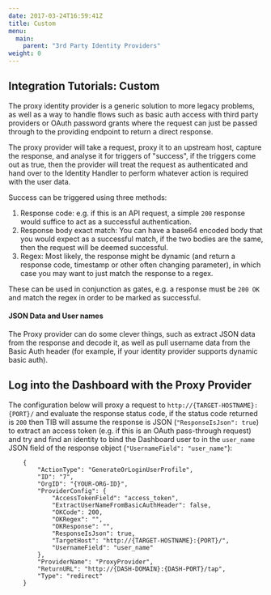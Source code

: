 ```yaml
---
date: 2017-03-24T16:59:41Z
title: Custom
menu:
  main:
    parent: "3rd Party Identity Providers"
weight: 0 
---
```


## Integration Tutorials: Custom

The proxy identity provider is a generic solution to more legacy problems, as well as a way to handle flows such as basic auth access with third party providers or OAuth password grants where the request can just be passed through to the providing endpoint to return a direct response.

The proxy provider will take a request, proxy it to an upstream host, capture the response, and analyse it for triggers of "success", if the triggers come out as true, then the provider will treat the request as authenticated and hand over to the Identity Handler to perform whatever action is required with the user data.

Success can be triggered using three methods:

1.  Response code: e.g. if this is an API request, a simple `200` response would suffice to act as a successful authentication.
2.  Response body exact match: You can have a base64 encoded body that you would expect as a successful match, if the two bodies are the same, then the request will be deemed successful.
3.  Regex: Most likely, the response might be dynamic (and return a response code, timestamp or other often changing parameter), in which case you may want to just match the response to a regex.

These can be used in conjunction as gates, e.g. a response must be `200 OK` and match the regex in order to be marked as successful.

#### JSON Data and User names

The Proxy provider can do some clever things, such as extract JSON data from the response and decode it, as well as pull username data from the Basic Auth header (for example, if your identity provider supports dynamic basic auth).

## <a name="log-into-the-dashboard-with-the-proxy-provider"></a>Log into the Dashboard with the Proxy Provider

The configuration below will proxy a request to `http://{TARGET-HOSTNAME}:{PORT}/` and evaluate the response status code, if the status code returned is `200` then TIB will assume the response is JSON (`"ResponseIsJson": true`) to extract an access token (e.g. if this is an OAuth pass-through request) and try and find an identity to bind the Dashboard user to in the `user_name` JSON field of the response object (`"UsernameField": "user_name"`):

```
    {
        "ActionType": "GenerateOrLoginUserProfile",
        "ID": "7",
        "OrgID": "{YOUR-ORG-ID}",
        "ProviderConfig": {
            "AccessTokenField": "access_token",
            "ExtractUserNameFromBasicAuthHeader": false,
            "OKCode": 200,
            "OKRegex": "",
            "OKResponse": "",
            "ResponseIsJson": true,
            "TargetHost": "http://{TARGET-HOSTNAME}:{PORT}/",
            "UsernameField": "user_name"
        },
        "ProviderName": "ProxyProvider",
        "ReturnURL": "http://{DASH-DOMAIN}:{DASH-PORT}/tap",
        "Type": "redirect"
    }
```


